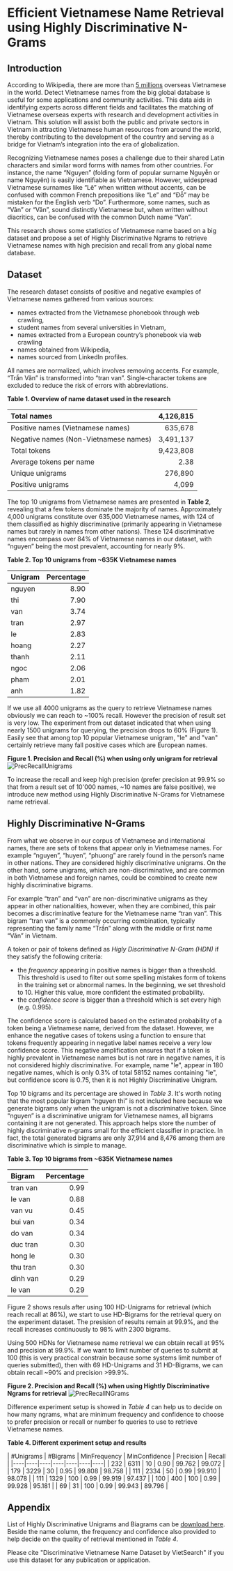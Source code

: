 # Efficient Vietnamese Name Retrieval using Highly Discriminative N-Grams

## Introduction

According to Wikipedia, there are more than [5 millions](https://en.wikipedia.org/wiki/Overseas_Vietnamese) overseas Vietnamese in the world. Detect Vietnamese names from the big global database is useful for some applications and community activities. This data aids in identifying experts across different fields and facilitates the matching of Vietnamese overseas experts with research and development activities in Vietnam. This solution will assist both the public and private sectors in Vietnam in attracting Vietnamese human resources from around the world, thereby contributing to the development of the country and serving as a bridge for Vietnam’s integration into the era of globalization.

Recognizing Vietnamese names poses a challenge due to their shared Latin characters and similar word forms with names from other countries. For instance, the name “Nguyen” (folding form of popular surname Nguyễn or name Nguyên) is easily identifiable as Vietnamese. However, widespread Vietnamese surnames like “Lê” when written without accents, can be confused with common French prepositions like “Le” and “Đỗ” may be mistaken for the English verb “Do”. Furthermore, some names, such as “Vân” or “Văn”, sound distinctly Vietnamese but, when written without diacritics, can be confused with the common Dutch name “Van”.

This research shows some statistics of Vietnamese name based on a big dataset and propose a set of Highly Discriminative Ngrams to retrieve Vietnamese names with high precision and recall from any global name database.

## Dataset

The research dataset consists of positive and negative examples of Vietnamese names gathered from various sources: 

* names extracted from the Vietnamese phonebook through web crawling,
* student names from several universities in Vietnam,
* names extracted from a European country’s phonebook via web crawling
* names obtained from Wikipedia,
* names sourced from LinkedIn profiles. 

All names are normalized, which involves removing accents. For example, “Trần Văn” is transformed into “tran van”. Single-character tokens are excluded to reduce the risk of errors with abbreviations.

**Table 1. Overview of name dataset used in the research** 

| Total names | 4,126,815 |
|:---------------- | ----:|
| Positive names (Vietnamese names) | 635,678 |
| Negative names (Non-Vietnamese names) | 3,491,137 |
| Total tokens | 9,423,808 |
| Average tokens per name | 2.38
| Unique unigrams | 276,890 |
| Positive unigrams | 4,099 |

The top 10 unigrams from Vietnamese names are presented in **Table 2**, revealing that a few tokens dominate the majority of names. Approximately 4,000 unigrams constitute over 635,000 Vietnamese names, with 124 of them classified as highly discriminative (primarily appearing in Vietnamese names but rarely in names from other nations). These 124 discriminative names encompass over 84% of Vietnamese names in our dataset, with “nguyen” being the most prevalent, accounting for nearly 9%. 

**Table 2. Top 10 unigrams from ~635K Vietnamese names**

| Unigram |  Percentage |
|:---------------- | ----:|
| nguyen | 8.90 |
| thi | 7.90 |
| van | 3.74 | 
| tran | 2.97 |
| le | 2.83 | 
| hoang | 2.27 | 
| thanh | 2.11 | 
| ngoc | 2.06 | 
| pham | 2.01 | 
| anh | 1.82 |

If we use all 4000 unigrams as the query to retrieve Vietnamese names obviously we can reach to ~100% recall. However the precision of result set is very low. The experiment from out dataset indicated that when using nearly 1500 unigrams for querying, the precision drops to 60% (Figure 1). Easily see that among top 10 popular Vietnamese unigram, "le" and "van" certainly retrieve many fall positive cases which are European names.

**Figure 1. Precision and Recall (%) when using only unigram for retrieval**
![PrecRecallUnigrams](https://github.com/user-attachments/assets/908273c1-6ae2-446d-a4b4-1befe4254aba)

To increase the recall and keep high precision (prefer precision at 99.9% so that from a result set of 10'000 names, ~10 names are false positive), we introduce new method using Highly Discriminative N-Grams for Vietnamese name retrieval.

## Highly Discriminative N-Grams

From what we observe in our corpus of Vietnamese and international names, there are sets of tokens that appear only in Vietnamese names. For example “nguyen”, “huyen”, “phuong” are rarely found in the person’s name in other nations. They are considered highly discriminative unigrams. On the other hand, some unigrams, which are non-discriminative, and are common in both Vietnamese and foreign names, could be combined to create new highly discriminative bigrams. 

For example “tran” and “van” are non-discriminative unigrams as they appear in other nationalities, however, when they are combined, this pair becomes a discriminative feature for the Vietnamese name “tran van”. This bigram “tran van” is a commonly occurring combination, typically representing the family name “Trần” along with the middle or first name “Văn” in Vietnam.

A token or pair of tokens defined as *Higly Discriminative N-Gram (HDN)* if they satisfy the following criteria:

* the _frequency_ appearing in positive names is bigger than a threshold. This threshold is used to filter out some spelling mistakes form of tokens in the training set or abnormal names. In the beginning, we set threshold to 10. Higher this value, more confident the estimated probability.
* the _confidence score_ is bigger than a threshold which is set every high (e.g. 0.995).

The confidence score is calculated based on the estimated probability of a token being a Vietnamese name, derived from the dataset. However, we enhance the negative cases of tokens using a function to ensure that tokens frequently appearing in negative label names receive a very low confidence score. This negative amplification ensures that if a token is highly prevalent in Vietnamese names but is not rare in negative names, it is not considered highly discriminative. For example, name "le", appear in 180 negative names, which is only 0.3% of total 58152 names containing "le", but confidence score is 0.75, then it is not Highly Discriminative Unigram.

Top 10 bigrams and its percentage  are showed in *Table 3*. It's worth noting that the most popular bigram “nguyen thi” is not included here because we generate bigrams only when the unigram is not a discriminative token. Since “nguyen” is a discriminative unigram for Vietnamese names, all bigrams containing it are not generated. This approach helps store the number of highly discriminative n-grams small for the efficient classifier in practice. In fact, the total generated bigrams are only 37,914 and 8,476 among them are discriminative which is simple to manage.

**Table 3. Top 10 bigrams from ~635K Vietnamese names**

| Bigram |  Percentage |
|:---------------- | ----:|
| tran van | 0.99
| le van | 0.88 | 
| van vu | 0.45 | 
| bui van | 0.34 |
| do van | 0.34 | 
| duc tran | 0.30 | 
| hong le | 0.30 | 
| thu tran | 0.30 | 
| dinh van | 0.29 | 
| le van | 0.29 |

Figure 2 shows resuls after using 100 HD-Unigrams for retrieval (which reach recall at 86%), we start to use HD-Bigrams for the retrieval query on the experiment dataset. The presision of results remain at 99.9%, and the recall increases continuously to 98% with 2300 bigrams.

Using 500 HDNs for Vietnamese name retrieval we can obtain recall at 95% and precision at 99.9%. If we want to limit number of queries to submit at 100 (this is very practical constrain because some systems limit number of queries submitted), then with 69 HD-Unigrams and 31 HD-Bigrams, we can obtain recall ~90% and precision >99.9%.

**Figure 2. Precision and Recall (%) when using Hightly Discriminative Ngrams for retrieval**
![PrecRecallNGrams](https://github.com/user-attachments/assets/b7515fc2-4d46-471c-a5e1-6e6711f36127)

Difference experiment setup is showed in  *Table 4* can help us to decide on how many ngrams, what are minimum frequency and confidence to choose to prefer precision or recall or number fo queries to use to retrieve Vietnamese names.

**Table 4. Different experiment setup and results**

|  #Unigrams | #Bigrams | MinFrequency | MinConfidence | Precision | Recall | 
|----|----|----|----|----|----|----|
| 232 | 6311 | 10 | 0.90 |  99.762 | 99.072 | 
| 179 | 3229 | 30 | 0.95 |  99.808 | 98.758 | 
| 111 | 2334 | 50 | 0.99 |  99.910 | 98.078 | 
| 111 | 1329 | 100 | 0.99 |  99.919 | 97.437 |
| 100 | 400 | 100 | 0.99 |  99.928 | 95.181 | 
| 69 | 31 | 100 | 0.99 |  99.943 | 89.796 | 


## Appendix

List of Highly Discriminative Unigrams and Biagrams can be [download here](https://github.com/toanluu/vietname/blob/master/data). Beside the name column, the frequency and confidence also provided to help decide on the quality of retrieval mentioned in *Table 4*. 

Please cite "Discriminative Vietnamese Name Dataset by VietSearch" if you use this dataset for any publication or application.


